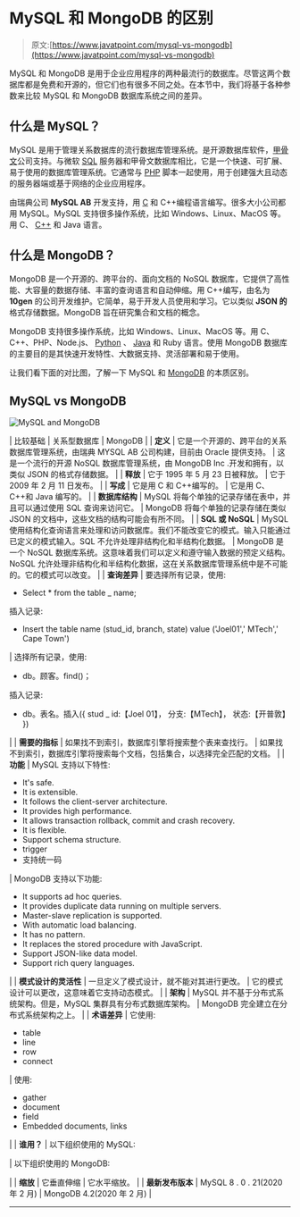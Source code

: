 # MySQL 和 MongoDB 的区别

> 原文:[https://www.javatpoint.com/mysql-vs-mongodb](https://www.javatpoint.com/mysql-vs-mongodb)

MySQL 和 MongoDB 是用于企业应用程序的两种最流行的数据库。尽管这两个数据库都是免费和开源的，但它们也有很多不同之处。在本节中，我们将基于各种参数来比较 MySQL 和 MongoDB 数据库系统之间的差异。

## 什么是 MySQL？

MySQL 是用于管理关系数据库的流行数据库管理系统。是开源数据库软件，[甲骨文](https://www.javatpoint.com/what-is-oracle)公司支持。与微软 [SQL](https://www.javatpoint.com/sql-tutorial) 服务器和甲骨文数据库相比，它是一个快速、可扩展、易于使用的数据库管理系统。它通常与 [PHP](https://www.javatpoint.com/php-tutorial) 脚本一起使用，用于创建强大且动态的服务器端或基于网络的企业应用程序。

由瑞典公司 **MySQL AB** 开发支持，用 [C](https://www.javatpoint.com/c-programming-language-tutorial) 和 C++编程语言编写。很多大小公司都用 MySQL。MySQL 支持很多操作系统，比如 Windows、Linux、MacOS 等。用 C、 [C++](https://www.javatpoint.com/cpp-tutorial) 和 Java 语言。

## 什么是 MongoDB？

MongoDB 是一个开源的、跨平台的、面向文档的 NoSQL 数据库，它提供了高性能、大容量的数据存储、丰富的查询语言和自动伸缩。用 C++编写，由名为 **10gen** 的公司开发维护。它简单，易于开发人员使用和学习。它以类似 **JSON 的**格式存储数据。MongoDB 旨在研究集合和文档的概念。

MongoDB 支持很多操作系统，比如 Windows、Linux、MacOS 等。用 C、C++、PHP、Node.js、 [Python](https://www.javatpoint.com/python-tutorial) 、 [Java](https://www.javatpoint.com/java-tutorial) 和 Ruby 语言。使用 MongoDB 数据库的主要目的是其快速开发特性、大数据支持、灵活部署和易于使用。

让我们看下面的对比图，了解一下 MySQL 和 [MongoDB](https://www.javatpoint.com/mongodb-tutorial) 的本质区别。

## MySQL vs MongoDB

![MySQL and MongoDB](../Images/7a682aab186d7685be0355face16b458.png)

| 比较基础 | 关系型数据库 | MongoDB |
| **定义** | 它是一个开源的、跨平台的关系数据库管理系统，由瑞典 MYSQL AB 公司构建，目前由 Oracle 提供支持。 | 这是一个流行的开源 NoSQL 数据库管理系统，由 MongoDB Inc .开发和拥有，以类似 JSON 的格式存储数据。 |
| **释放** | 它于 1995 年 5 月 23 日被释放。 | 它于 2009 年 2 月 11 日发布。 |
| **写成** | 它是用 C 和 C++编写的。 | 它是用 C、C++和 Java 编写的。 |
| **数据库结构** | MySQL 将每个单独的记录存储在表中，并且可以通过使用 SQL 查询来访问它。 | MongoDB 将每个单独的记录存储在类似 JSON 的文档中，这些文档的结构可能会有所不同。 |
| **SQL 或 NoSQL** | MySQL 使用结构化查询语言来处理和访问数据库。我们不能改变它的模式。输入只能通过已定义的模式输入。SQL 不允许处理非结构化和半结构化数据。 | MongoDB 是一个 NoSQL 数据库系统。这意味着我们可以定义和遵守输入数据的预定义结构。NoSQL 允许处理非结构化和半结构化数据，这在关系数据库管理系统中是不可能的。它的模式可以改变。 |
| **查询差异** | 要选择所有记录，使用:

*   Select * from the table _ name;

插入记录:

*   Insert the table name (stud_id, branch, state) value ('Joel01',' MTech',' Cape Town')

 | 选择所有记录，使用:

*   db。顾客。find()；

插入记录:

*   db。表名。插入({
    stud _ id:【Joel 01】，
    分支:【MTech】，
    状态:【开普敦】
    })

 |
| **需要的指标** | 如果找不到索引，数据库引擎将搜索整个表来查找行。 | 如果找不到索引，数据库引擎将搜索每个文档，包括集合，以选择完全匹配的文档。 |
| **功能** | MySQL 支持以下特性:

*   It's safe.
*   It is extensible.
*   It follows the client-server architecture.
*   It provides high performance.
*   It allows transaction rollback, commit and crash recovery.
*   It is flexible.
*   Support schema structure.
*   trigger
*   支持统一码

 | MongoDB 支持以下功能:

*   It supports ad hoc queries.
*   It provides duplicate data running on multiple servers.
*   Master-slave replication is supported.
*   With automatic load balancing.
*   It has no pattern.
*   It replaces the stored procedure with JavaScript.
*   Support JSON-like data model.
*   Support rich query languages.

 |
| **模式设计的灵活性** | 一旦定义了模式设计，就不能对其进行更改。 | 它的模式设计可以更改，这意味着它支持动态模式。 |
| **架构** | MySQL 并不基于分布式系统架构。但是，MySQL 集群具有分布式数据库架构。 | MongoDB 完全建立在分布式系统架构之上。 |
| **术语差异** | 它使用:

*   table
*   line
*   row
*   connect

 | 使用:

*   gather
*   document
*   field
*   Embedded documents, links

 |
| **谁用？** | 以下组织使用的 MySQL:

 | 以下组织使用的 MongoDB:

 |
| **缩放** | 它垂直伸缩 | 它水平缩放。 |
| **最新发布版本** | MySQL 8 . 0 . 21(2020 年 2 月) | MongoDB 4.2(2020 年 2 月) |

* * *